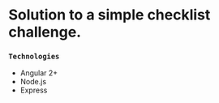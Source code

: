 
# Solution to a simple checklist challenge.

 ### `Technologies` 
- Angular 2+
- Node.js
- Express
